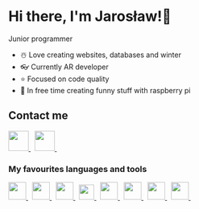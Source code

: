 # Hi there, I'm Jarosław!👋
Junior programmer

- ☃️ Love creating websites, databases and winter
- 👓 Currently AR developer
- ⭐ Focused on code quality
- 🤖 In free time creating funny stuff with raspberry pi

<h2>Contact me</h2>
<a href="https://www.linkedin.com/in/jaros%C5%82aw-tomaszewski-5274661bb/" target="_blank" rel="noreferrer" title="LinkedIn">
<img src="https://upload.wikimedia.org/wikipedia/commons/thumb/9/9c/Antu_linkedin.svg/512px-Antu_linkedin.svg.png?20160706122758" height="40px" >
</a>&nbsp;
<a href="https://m.me/Jarek1725" target="_blank" rel="noreferrer" title="Facebook">
<img src="https://upload.wikimedia.org/wikipedia/commons/f/fb/Facebook_icon_2013.svg" height="40px">
</a>&nbsp;

<h3>My favourites languages and tools</h3>
<a href="https://www.java.com/pl" target="_blank" rel="noreferrer" title="Java">
<img src="https://upload.wikimedia.org/wikipedia/commons/0/0a/AnantP%40java.png" height="35px">
</a>&nbsp;
<a href="https://en.wikipedia.org/wiki/C++" target="_blank" rel="noreferrer" title="C++">
<img src="https://upload.wikimedia.org/wikipedia/commons/1/19/C_Logo.png" height="35px">
</a>&nbsp;
<a href="https://developer.mozilla.org/en-US/docs/Web/JavaScript" target="_blank" rel="noreferrer" title="Java Script">
<img src="https://upload.wikimedia.org/wikipedia/commons/9/99/Unofficial_JavaScript_logo_2.svg" height="35px">
</a>&nbsp;
<a href="https://spring.io/projects/spring-boot" target="_blank" rel="noreferrer" title="Spring boot">
<img src="https://upload.wikimedia.org/wikipedia/commons/4/44/Spring_Framework_Logo_2018.svg" height="30px">
</a>&nbsp;
<a href="https://reactjs.org/" target="_blank" rel="noreferrer" title="React">
<img src="https://upload.wikimedia.org/wikipedia/commons/a/a7/React-icon.svg" height="35px">
</a>&nbsp;
<a href="https://hibernate.org/" target="_blank" rel="noreferrer" title="Hibernate">
<img src="https://upload.wikimedia.org/wikipedia/commons/2/22/Hibernate_logo_a.png" height="35px">
</a>&nbsp;
<a href="https://sass-lang.com/" target="_blank" rel="noreferrer" title="Sass">
<img src="https://upload.wikimedia.org/wikipedia/commons/thumb/9/96/Sass_Logo_Color.svg/1200px-Sass_Logo_Color.svg.png" height="35px">
</a>&nbsp;
<a href="https://mui.com/" target="_blank" rel="noreferrer" title="Material UI">
<img src="https://mui.com/static/logo.png" height="35px">
</a>&nbsp;
